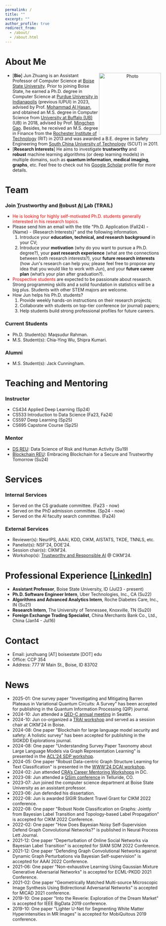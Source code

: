 ```yaml
---
permalink: /
title: ""
excerpt: ""
author_profile: true
redirect_from: 
  - /about/
  - /about.html
---
```


# About Me
<p align="center">
  <img src="https://junzhuang-code.github.io/images/Jun_img.png?raw=true" alt="Photo" align="right" style="width:200px;display:inline"/>
</p>

* [**Bio**] Jun Zhuang is an Assistant Professor of Computer Science at [Boise State University](https://www.boisestate.edu/coen-cs/). Prior to joining Boise State, he earned a Ph.D. degree in Computer Science at [Purdue University in Indianapolis](https://www.purdue.edu/campuses/indianapolis/) (previous IUPUI) in 2023, advised by Prof. [Mohammad Al Hasan](https://luddy.indianapolis.iu.edu/contact/profile/mohammad-al-hasan), and obtained an M.S. degree in Computer Science from [University at Buffalo (UB)](http://www.buffalo.edu/) (UB) in 2018, advised by Prof. [Mingchen Gao](https://cse.buffalo.edu/~mgao8/). Besides, he received an M.S. degree in Finance from the [Rochester Institute of Technology](https://www.rit.edu/) (RIT) in 2013 and was awarded a B.E. degree in Safety Engineering from [South China University of Technology](https://www.scut.edu.cn/en/) (SCUT) in 2011.
* [**Research Interests**] He aims to investigate **trustworthy** and **robust** machine learning algorithms (or deep learning models) in multiple domains, such as **quantum information**, **medical imaging**, **graphs**, etc. Feel free to check out his [Google Scholar](https://scholar.google.com/citations?&user=Hdc90UMAAAAJ) profile for more details.
<!-- Comments -->

# Team
### Join <ins>T</ins>rustworthy and <ins>R</ins>obust <ins>AI</ins> <ins>L</ins>ab (TRAIL)
* <span style="color:red">He is looking for highly self-motivated Ph.D. students generally interested in his research topics.</span>
* Please send him an email with the title "Ph.D. Application (Fall24) - {Name} - {Research Interests}" and the following information.
  1. Introduce your **education, technical, and research background** in your CV;
  2. Introduce your **motivation** (why do you want to pursue a Ph.D. degree?), your **past research experience** (what are the connections between both research interests?), your **future research interests** (how Jun's research can help you; please feel free to propose any idea that you would like to work with Jun), and your **future career plan** (what’s your plan after graduation?).
* <span style="color:red">Prospective students</span> are expected to be passionate about research. Strong programming skills and a solid foundation in statistics will be a big plus. Students with other STEM majors are welcome.
* How Jun helps his Ph.D. students?
  1. Provide weekly hands-on instructions on their research projects;
  2. Collaborate with students on top-tier conference (or journal) papers;
  3. Help students build strong professional profiles for future careers.

### Current Students
* Ph.D. Student(s): Maqsudur Rahman.
* M.S. Student(s): Chia-Ying Wu, Shipra Kumari.

### Alumni
* M.S. Student(s): Jack Cunningham.

# Teaching and Mentoring
### Instructor
* CS434 Applied Deep Learning (Sp24)
* CS533 Introduction to Data Science (Fa23, Fa24)
* CS597 Deep Learning (Sp25)
* CS695 Capstone Course (Sp25)
### Mentor
* [DS REU](https://seiri.indianapolis.iu.edu/externalawards/reudatascience.html): Data Science of Risk and Human Activity (Su19)
* [Blockchain REU](https://sites.google.com/boisestate.edu/breu): Embracing Blockchain for a Secure and Trustworthy Tomorrow (Su24)

# Services
### Internal Services
* Served on the CS graduate committee. (Fa23 - now)
* Served on the PhD admission committee. (Sp24 - now)
* Served on the AI faculty search committee. (Fa24)

### External Services
* Reviewer(s): NeurIPS, AAAI, KDD, CIKM, AISTATS, TKDE, TNNLS, etc.
* Panelist(s): NSF’24, DOE’24.
* Session chair(s): CIKM’24.
* Workshop(s): [Trustworthy and Responsible AI](https://responsible-ai.wiki/cikm24/index.html) @ CIKM’24.

# Professional Experience [[LinkedIn](https://www.linkedin.com/in/jun-zhuang/)]
* **Assistant Professor**, Boise State University, ID (Jul23 - present)
* **Ph.D. Software Engineer Intern**, Uber Technologies, Inc., CA (Su22)
* **Algorithms and Advanced Analytics Intern**, Roche Diabetes Care, Inc., IN (Su21)
* **Research Intern**, The University of Tennessee, Knoxville, TN (Su20)
* **Foreign Exchange Trading Specialist**, China Merchants Bank Co., Ltd., China (Jan14 - Jul16)

# Contact
* Email: junzhuang [AT] boisestate [DOT] edu
* Office: CCP 354
* Address: 777 W Main St., Boise, ID 83702

# News
* 2025-01: One survey paper "Investigating and Mitigating Barren Plateaus in Variational Quantum Circuits: A Survey" has been accepted for publishing in the Quantum Information Processing (QIP) journal.
* 2024-10: Jun attended a [QED-C annual meeting](https://quantumconsortium.org/current-plenary-agenda/) in Seattle.
* 2024-10: Jun co-organized a [TRAI workshop](https://responsible-ai.wiki/cikm24/index.html) and served as a session chair at CIKM’24 in Boise.
* 2024-08: One paper "Blockchain for large language model security and safety: A holistic survey" has been accepted for publishing in the SIGKDD Explorations journal.
* 2024-08: One paper "Understanding Survey Paper Taxonomy about Large Language Models via Graph Representation Learning" is presented in the [ACL’24 SDP workshop](https://sdproc.org/2024/).
* 2024-05: One paper "Robust Data-centric Graph Structure Learning for Text Classification" is presented in the [WWW’24 DCAI workshop](https://dcai-workshop.github.io/).
* 2024-02: Jun attended [CRA’s Career Mentoring Workshops](https://cra.org/2024-cra-career-mentoring-workshop/) in DC.
* 2023-08: Jun attended a [QSim conference](https://qsim2023.qsimconference.org/) in Telluride, CO.
* 2023-07: Jun joined the computer science department at Boise State University as an assistant professor.
* 2023-06: Jun defended his dissertation.
* 2022-08: Jun is awarded SIGIR Student Travel Grant for CIKM 2022 conference.
* 2022-08: One paper "Robust Node Classification on Graphs: Jointly from Bayesian Label Transition and Topology-based Label Propagation" is accepted for CIKM 2022 Conference.
* 2022-02: One paper "How Does Bayesian Noisy Self-Supervision Defend Graph Convolutional Networks?" is published in Neural Process Lett Journal.
* 2021-12: One paper "Deperturbation of Online Social Networks via Bayesian Label Transition" is accepted for SIAM SDM 2022 Conference.
* 2021-12: One paper "Defending Graph Convolutional Networks against Dynamic Graph Perturbations via Bayesian Self-supervision" is accepted for AAAI 2022 Conference.
* 2021-06: One paper "Non-exhaustive Learning Using Gaussian Mixture Generative Adversarial Networks" is accepted for ECML-PKDD 2021 Conference.
* 2021-02: One paper "Geometrically Matched Multi-source Microscopic Image Synthesis Using Bidirectional Adversarial Networks" is accepted for MICAD 2021 conference.
* 2019-10: One paper "Into the Reverie: Exploration of the Dream Market" is accepted for IEEE BigData 2019 conference.
* 2019-10: One paper "Lighter U-Net for Segmenting White Matter Hyperintensities in MR Images" is accepted for MobiQuitous 2019 conference.
